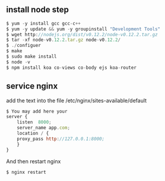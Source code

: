 ## install node step
```js
$ yum -y install gcc gcc-c++
$ yum -y update && yum -y groupinstall "Development Tools" 
$ wget http://nodejs.org/dist/v0.12.2/node-v0.12.2.tar.gz 
$ tar -xf node-v0.12.2.tar.gz node-v0.12.2/ 
$ ./configuer 
$ make 
$ sudo make install 
$ node -v
$ npm install koa co-views co-body ejs koa-router
```

## service nginx
add the text into the file /etc/nginx/sites-available/default

```js
$ You may add here your
server {
    listen  8000;
    server_name app.com;
    location / {
    proxy_pass http://127.0.0.1:8000;
    }
}
```
And then restart nginx
```js
$ nginx restart
```